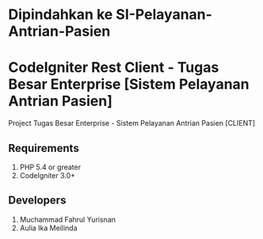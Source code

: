 # Dipindahkan ke SI-Pelayanan-Antrian-Pasien

# CodeIgniter Rest Client - Tugas Besar Enterprise [Sistem Pelayanan Antrian Pasien]

Project Tugas Besar Enterprise - Sistem Pelayanan Antrian Pasien [CLIENT]

## Requirements

1. PHP 5.4 or greater
2. CodeIgniter 3.0+

## Developers

1. Muchammad Fahrul Yurisnan
2. Aulia Ika Meilinda
